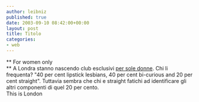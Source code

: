 ```yaml
---
author: leibniz
published: true
date: 2003-09-10 08:42:00+00:00
layout: post
title: Titolo
categories:
- web
---
```


   ** For women only   
**   A Londra stanno nascendo club  esclusivi  [ per sole donne](http://www.thisislondon.com/lifeandstyle/articles/6616125?source=Metro). Chi li frequenta? "40 per cent lipstick lesbians, 40 per cent bi-curious and 20 per cent straight". Tuttavia sembra che chi e straight fatichi ad identificare gli altri componenti di quel 20 per cento.   
This is London
